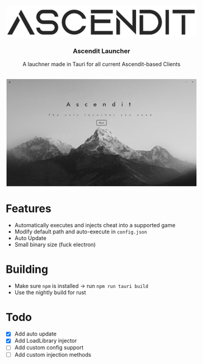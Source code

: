 <div align="center">
  <picture>
    <source media="(prefers-color-scheme: dark)" srcset="img/Logo.png">
    <img alt="Logo" src="img/LogoDark.png" width=500>
  </picture>

  <h3 align="center">Ascendit Launcher</h3>
  
  <p align="center">A lauchner made in Tauri for all current Ascendit-based Clients</p>
  <br>
  
  <a href="https://github.com/NotNanook/Ascendit-Launcher">
    <img src="img/Launcher.jpg" alt="Logo" width="500">
  </a>
</div>


# Features
- Automatically executes and injects cheat into a supported game
- Modify default path and auto-execute in `config.json`
- Auto Update
- Small binary size (fuck electron)

# Building
- Make sure `npm` is installed -> run `npm run tauri build`
- Use the nightly build for rust

# Todo
- [X] Add auto update
- [X] Add LoadLibrary injector
- [ ] Add custom config support
- [ ] Add custom injection methods

